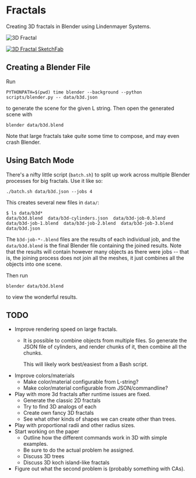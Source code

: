 # Fractals

Creating 3D fractals in Blender using Lindenmayer Systems.


![3D Fractal](https://i.imgur.com/gQPLXAE.jpg)


[![3D Fractal SketchFab](https://i.imgur.com/oARGCvv.png)](https://sketchfab.com/3d-models/b3d-2317c1f611e14369b7a3b83e29be676b)

## Creating a Blender File

Run

```shell
PYTHONPATH=$(pwd) time blender --background --python scripts/blender.py -- data/b3d.json
```

to generate the scene for the given L string. Then open the generated scene with

```shell
blender data/b3d.blend
```

Note that large fractals take *quite* some time to compose, and may even crash Blender.

## Using Batch Mode

There's a nifty little script (`batch.sh`) to split up work across multiple Blender processes for big
fractals.
Use it like so:

```shell
./batch.sh data/b3d.json --jobs 4
```

This creates several new files in `data/`:

```shell
$ ls data/b3d*
data/b3d.blend  data/b3d-cylinders.json  data/b3d-job-0.blend  data/b3d-job-1.blend  data/b3d-job-2.blend  data/b3d-job-3.blend  data/b3d.json
```

The `b3d-job-*-.blend` files are the results of each individual job, and the `data/b3d.blend` is the
final Blender file containing the joined results.
Note that the results will contain however many objects as there were jobs -- that is, the joining process
does not join all the meshes, it just combines all the objects into one scene.

Then run

```shell
blender data/b3d.blend
```

to view the wonderful results.

## TODO

* Improve rendering speed on large fractals.
  * It is possible to combine objects from multiple files. So generate the JSON file of cylinders,
    and render chunks of it, then combine all the chunks.

    This will likely work best/easiest from a Bash script.
* Improve colors/materials
  * Make color/material configurable from L-string?
  * Make color/material configurable from JSON/commandline?
* Play with more 3d fractals after runtime issues are fixed.
  * Generate the classic 2D fractals
  * Try to find 3D analogs of each
  * Create own fancy 3D fractals
  * See what other kinds of shapes we can create other than trees.
* Play with proportional radii and other radius sizes.
* Start working on the paper
  * Outline how the different commands work in 3D with simple examples.
  * Be sure to do the actual problem he assigned.
  * Discuss 3D trees
  * Discuss 3D koch island-like fractals
* Figure out what the second problem is (probably something with CAs).
